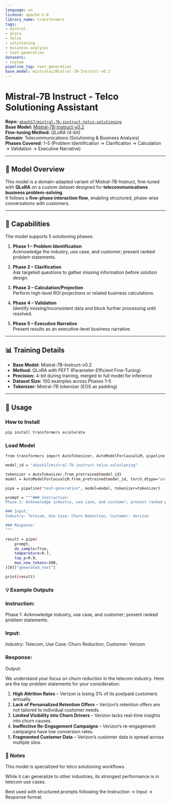 ```yaml
---
language: en
license: apache-2.0
library_name: transformers
tags:
- mistral
- qlora
- telco
- solutioning
- business-analysis
- text-generation
datasets:
- custom
pipeline_tag: text-generation
base_model: mistralai/Mistral-7B-Instruct-v0.2
---
```


# Mistral-7B Instruct - Telco Solutioning Assistant

**Repo:** [`akash17/mistral-7b-instruct-telco-solutioning`](https://huggingface.co/akash17/mistral-7b-instruct-telco-solutioning)  
**Base Model:** [Mistral-7B-Instruct-v0.2](https://huggingface.co/mistralai/Mistral-7B-Instruct-v0.2)  
**Fine-tuning Method:** QLoRA (4-bit)  
**Domain:** Telecommunications (Solutioning & Business Analysis)  
**Phases Covered:** 1–5 (Problem Identification → Clarification → Calculation → Validation → Executive Narrative)

---

## 📄 Model Overview
This model is a domain-adapted variant of Mistral-7B-Instruct, fine-tuned with **QLoRA** on a custom dataset designed for **telecommunications business problem-solving**.  
It follows a **five-phase interaction flow**, enabling structured, phase-wise conversations with customers.

---

## 🧠 Capabilities
The model supports 5 solutioning phases:

1. **Phase 1 – Problem Identification**  
   Acknowledge the industry, use case, and customer; present ranked problem statements.

2. **Phase 2 – Clarification**  
   Ask targeted questions to gather missing information before solution design.

3. **Phase 3 – Calculation/Projection**  
   Perform high-level ROI projections or related business calculations.

4. **Phase 4 – Validation**  
   Identify missing/inconsistent data and block further processing until resolved.

5. **Phase 5 – Executive Narrative**  
   Present results as an executive-level business narrative.

---

## 📊 Training Details
- **Base Model:** Mistral-7B-Instruct-v0.2
- **Method:** QLoRA with PEFT (Parameter-Efficient Fine-Tuning)
- **Precision:** 4-bit during training, merged to full model for inference
- **Dataset Size:** 100 examples across Phases 1–5
- **Tokenizer:** Mistral-7B tokenizer (EOS as padding)

---

## 🚀 Usage

### How to Install
```bash
pip install transformers accelerate
```

### Load Model
```bash
from transformers import AutoTokenizer, AutoModelForCausalLM, pipeline

model_id = "akash17/mistral-7b-instruct-telco-solutioning"

tokenizer = AutoTokenizer.from_pretrained(model_id)
model = AutoModelForCausalLM.from_pretrained(model_id, torch_dtype="auto", device_map="auto")

pipe = pipeline("text-generation", model=model, tokenizer=tokenizer)

prompt = """### Instruction:
Phase 1: Acknowledge industry, use case, and customer; present ranked problem statements.

### Input:
Industry: Telecom, Use Case: Churn Reduction, Customer: Verizon

### Response:
"""

result = pipe(
    prompt,
    do_sample=True,
    temperature=0.7,
    top_p=0.9,
    max_new_tokens=300,
)[0]["generated_text"]

print(result)

```

### 💡 Example Outputs
### Instruction:
Phase 1: Acknowledge industry, use case, and customer; present ranked problem statements.

### Input:
Industry: Telecom, Use Case: Churn Reduction, Customer: Verizon

### Response:
Output:

We understand your focus on churn reduction in the telecom industry. Here are the top problem statements for your consideration:

1. **High Attrition Rates** – Verizon is losing 3% of its postpaid customers annually.
2. **Lack of Personalized Retention Offers** – Verizon’s retention offers are not tailored to individual customer needs.
3. **Limited Visibility into Churn Drivers** – Verizon lacks real-time insights into churn causes.
4. **Ineffective Re-Engagement Campaigns** – Verizon’s re-engagement campaigns have low conversion rates.
5. **Fragmented Customer Data** – Verizon’s customer data is spread across multiple silos.

### 📌 Notes
This model is specialized for telco solutioning workflows.

While it can generalize to other industries, its strongest performance is in telecom use cases.

Best used with structured prompts following the Instruction → Input → Response format.